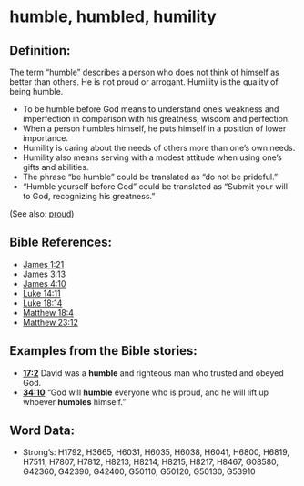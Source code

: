 # humble, humbled, humility

## Definition:

The term “humble” describes a person who does not think of himself as better than others. He is not proud or arrogant. Humility is the quality of being humble.

* To be humble before God means to understand one’s weakness and imperfection in comparison with his greatness, wisdom and perfection.
* When a person humbles himself, he puts himself in a position of lower importance.
* Humility is caring about the needs of others more than one’s own needs.
* Humility also means serving with a modest attitude when using one’s gifts and abilities.
* The phrase “be humble” could be translated as “do not be prideful.”
* “Humble yourself before God” could be translated as “Submit your will to God, recognizing his greatness.”

(See also: [proud](../other/proud.md))

## Bible References:

* [James 1:21](rc://en/tn/help/jas/01/21)
* [James 3:13](rc://en/tn/help/jas/03/13)
* [James 4:10](rc://en/tn/help/jas/04/10)
* [Luke 14:11](rc://en/tn/help/luk/14/11)
* [Luke 18:14](rc://en/tn/help/luk/18/14)
* [Matthew 18:4](rc://en/tn/help/mat/18/04)
* [Matthew 23:12](rc://en/tn/help/mat/23/12)

## Examples from the Bible stories:

* __[17:2](rc://en/tn/help/obs/17/02)__ David was a __humble__ and righteous man who trusted and obeyed God.
* __[34:10](rc://en/tn/help/obs/34/10)__ “God will __humble__ everyone who is proud, and he will lift up whoever __humbles__ himself.”

## Word Data:

* Strong’s: H1792, H3665, H6031, H6035, H6038, H6041, H6800, H6819, H7511, H7807, H7812, H8213, H8214, H8215, H8217, H8467, G08580, G42360, G42390, G42400, G50110, G50120, G50130, G53910
